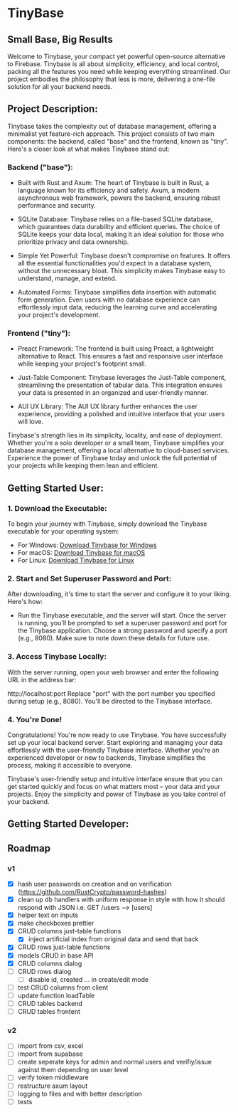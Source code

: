 # TinyBase
## Small Base, Big Results
Welcome to Tinybase, your compact yet powerful open-source alternative to Firebase. Tinybase is all about simplicity, efficiency, and local control, packing all the features you need while keeping everything streamlined. Our project embodies the philosophy that less is more, delivering a one-file solution for all your backend needs.

## Project Description:
Tinybase takes the complexity out of database management, offering a minimalist yet feature-rich approach. This project consists of two main components: the backend, called "base" and the frontend, known as "tiny". Here's a closer look at what makes Tinybase stand out:

### Backend ("base"):
- Built with Rust and Axum: The heart of Tinybase is built in Rust, a language known for its efficiency and safety. Axum, a modern asynchronous web framework, powers the backend, ensuring robust performance and security.

- SQLite Database: Tinybase relies on a file-based SQLite database, which guarantees data durability and efficient queries. The choice of SQLite keeps your data local, making it an ideal solution for those who prioritize privacy and data ownership.

- Simple Yet Powerful: Tinybase doesn't compromise on features. It offers all the essential functionalities you'd expect in a database system, without the unnecessary bloat. This simplicity makes Tinybase easy to understand, manage, and extend.

- Automated Forms: Tinybase simplifies data insertion with automatic form generation. Even users with no database experience can effortlessly input data, reducing the learning curve and accelerating your project's development.

### Frontend ("tiny"):
- Preact Framework: The frontend is built using Preact, a lightweight alternative to React. This ensures a fast and responsive user interface while keeping your project's footprint small.

- Just-Table Component: Tinybase leverages the Just-Table component, streamlining the presentation of tabular data. This integration ensures your data is presented in an organized and user-friendly manner.

- AUI UX Library: The AUI UX library further enhances the user experience, providing a polished and intuitive interface that your users will love.

Tinybase's strength lies in its simplicity, locality, and ease of deployment. Whether you're a solo developer or a small team, Tinybase simplifies your database management, offering a local alternative to cloud-based services. Experience the power of Tinybase today and unlock the full potential of your projects while keeping them lean and efficient.

## Getting Started User:
### 1. Download the Executable:
To begin your journey with Tinybase, simply download the Tinybase executable for your operating system:

- For Windows: [Download Tinybase for Windows]()
- For macOS: [Download Tinybase for macOS]()
- For Linux: [Download Tinybase for Linux]()  

### 2. Start and Set Superuser Password and Port:
After downloading, it's time to start the server and configure it to your liking. Here's how:

- Run the Tinybase executable, and the server will start.
Once the server is running, you'll be prompted to set a superuser password and port for the Tinybase application. Choose a strong password and specify a port (e.g., 8080). Make sure to note down these details for future use.

### 3. Access Tinybase Locally:

With the server running, open your web browser and enter the following URL in the address bar:

  http://localhost:port
  Replace "port" with the port number you specified during setup (e.g., 8080). You'll be directed to the Tinybase interface.

### 4. You're Done!

Congratulations! You're now ready to use Tinybase. You have successfully set up your local backend server. Start exploring and managing your data effortlessly with the user-friendly Tinybase interface. Whether you're an experienced developer or new to backends, Tinybase simplifies the process, making it accessible to everyone.

Tinybase's user-friendly setup and intuitive interface ensure that you can get started quickly and focus on what matters most – your data and your projects. Enjoy the simplicity and power of Tinybase as you take control of your backend.

## Getting Started Developer:


## Roadmap
### v1
- [x] hash user passwords on creation and on verification (https://github.com/RustCrypto/password-hashes)
- [x] clean up db handlers with uniform response in style with how it should respond with JSON i.e. GET /users --> [users] 
- [x] helper text on inputs
- [x] make checkboxes prettier
- [x] CRUD columns just-table functions
  - [x] inject artificial index from original data and send that back
- [x] CRUD rows just-table functions
- [x] models CRUD in base API
- [x] CRUD columns dialog
- [ ] CRUD rows dialog
  - [ ] disable id, created ... in create/edit mode
- [ ] test CRUD columns from client
- [ ] update function loadTable
- [ ] CRUD tables backend
- [ ] CRUD tables frontent
### v2
- [ ] import from csv, excel
- [ ] import from supabase
- [ ] create seperate keys for admin and normal users and verifiy/issue against them depending on user level
- [ ] verify token middleware
- [ ] restructure axum layout
- [ ] logging to files and with better description
- [ ] tests
